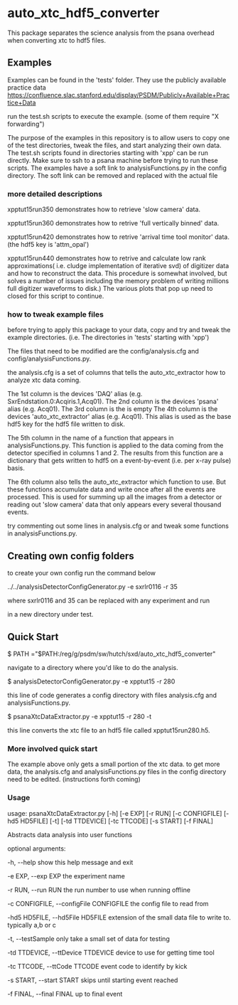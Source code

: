 # auto_xtc_hdf5_converter

This package separates the science analysis from the psana overhead when converting xtc to hdf5 files.

## Examples
Examples can be found in the 'tests' folder.  They use the publicly available practice data
https://confluence.slac.stanford.edu/display/PSDM/Publicly+Available+Practice+Data

run the test.sh scripts to execute the example. (some of them require "X forwarding")


The purpose of the examples in this repository is to allow users to copy one of the test directories, tweak the files, and start analyzing their own data.
The test.sh scripts found in directories starting with 'xpp' can be run directly.
Make sure to ssh to a psana machine before trying to run these scripts.
The examples have a soft link to analysisFunctions.py in the config directory. The soft link can be removed and replaced with the actual file
### more detailed descriptions

xpptut15run350 demonstrates how to retrieve 'slow camera' data.

xpptut15run360 demonstrates how to retrive 'full vertically binned' data.

xpptut15run420 demonstrates how to retrive 'arrival time tool monitor' data. (the hdf5 key is 'attm_opal')

xpptut15run440 demonstrates how to retrive and calculate low rank approximations( i.e. cludge implementation of iterative svd) of digitizer data and how to reconstruct the data. This procedure is somewhat involved, but solves a number of issues including the memory problem of writing millions full digitizer waveforms to disk.)  The various plots that pop up need to closed for this script to continue.

### how to tweak example files
before trying to apply this package to your data, copy and try and tweak the example directories.  (i.e. The directories in 'tests' starting with 'xpp')

The files that need to be modified are the config/analysis.cfg and config/analysisFunctions.py.

the analysis.cfg is a set of columns that tells the auto_xtc_extractor how to analyze xtc data coming.

The 1st column is the devices 'DAQ'     alias (e.g. SxrEndstation.0:Acqiris.1,Acq01). 
The 2nd column is the devices 'psana'   alias (e.g. Acq01). 
The 3rd column is the is empty
The 4th column is the devices 'auto_xtc_extractor' alias (e.g. Acq01).  This alias is used as the base hdf5 key for the hdf5 file written to disk.

The 5th column in the name of a function that appears in analysisFunctions.py. This function is applied to the data coming from the detector specified in columns 1 and 2. The results from this function are a dictionary that gets written to hdf5 on a event-by-event (i.e. per x-ray pulse) basis.

The 6th column also tells the auto_xtc_extractor which function to use. But these functions accumulate data and write once after all the events are processed.  This is used for summing up all the images from a detector or reading out 'slow camera' data that only appears every several thousand events.

try commenting out some lines in analysis.cfg or and tweak some functions in analysisFunctions.py.

## Creating own config folders

to create your own config run the command below

../../analysisDetectorConfigGenerator.py -e sxrlr0116 -r 35

where sxrlr0116 and 35 can be replaced with any experiment and run

in a new directory under test.

## Quick Start

</pre>$ PATH ="$PATH:/reg/g/psdm/sw/hutch/sxd/auto_xtc_hdf5_converter" </pre>

navigate to a directory where you'd like to do the analysis.

</pre>$ analysisDetectorConfigGenerator.py -e xpptut15 -r 280 </pre>

this line of code generates a config directory with files analysis.cfg and analysisFunctions.py.


</pre>$ psanaXtcDataExtractor.py -e xpptut15 -r 280 -t </pre>

this line converts the xtc file to an hdf5 file called xpptut15run280.h5.

### More involved quick start

The example above only gets a small portion of the xtc data. to get more data, the analysis.cfg and analysisFunctions.py files in the config directory need to be edited. (instructions forth coming)

### Usage

usage: psanaXtcDataExtractor.py [-h] [-e EXP] [-r RUN] [-c CONFIGFILE]
                                [-hd5 HD5FILE] [-t] [-td TTDEVICE]
                                [-tc TTCODE] [-s START] [-f FINAL]

Abstracts data analysis into user functions

optional arguments:

  -h, --help            show this help message and exit

  -e EXP, --exp EXP     the experiment name

  -r RUN, --run RUN     the run number to use when running offline

  -c CONFIGFILE, --configFile CONFIGFILE
                        the config file to read from

  -hd5 HD5FILE, --hd5File HD5FILE
                        extension of the small data file to write to.
                        typically a,b or c

  -t, --testSample      only take a small set of data for testing

  -td TTDEVICE, --ttDevice TTDEVICE
                        device to use for getting time tool

  -tc TTCODE, --ttCode TTCODE
                        event code to identify by kick

  -s START, --start START
                        skips until starting event reached

  -f FINAL, --final FINAL
                        up to final event

